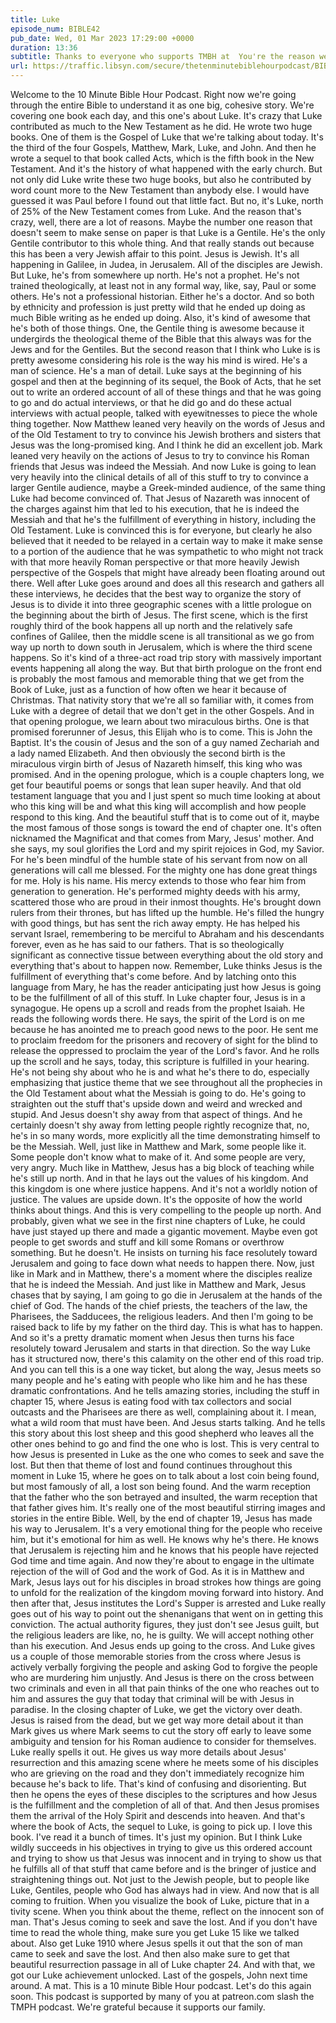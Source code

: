 ```yaml
---
title: Luke
episode_num: BIBLE42
pub_date: Wed, 01 Mar 2023 17:29:00 +0000
duration: 13:36
subtitle: Thanks to everyone who supports TMBH at  You're the reason we can all do this together!  Music written and performed by 
url: https://traffic.libsyn.com/secure/thetenminutebiblehourpodcast/BIBLE42_-_Luke.mp3
---
```


 Welcome to the 10 Minute Bible Hour Podcast. Right now we're going through the entire Bible to understand it as one big, cohesive story. We're covering one book each day, and this one's about Luke. It's crazy that Luke contributed as much to the New Testament as he did. He wrote two huge books. One of them is the Gospel of Luke that we're talking about today. It's the third of the four Gospels, Matthew, Mark, Luke, and John. And then he wrote a sequel to that book called Acts, which is the fifth book in the New Testament. And it's the history of what happened with the early church. But not only did Luke write these two huge books, but also he contributed by word count more to the New Testament than anybody else. I would have guessed it was Paul before I found out that little fact. But no, it's Luke, north of 25% of the New Testament comes from Luke. And the reason that's crazy, well, there are a lot of reasons. Maybe the number one reason that doesn't seem to make sense on paper is that Luke is a Gentile. He's the only Gentile contributor to this whole thing. And that really stands out because this has been a very Jewish affair to this point. Jesus is Jewish. It's all happening in Galilee, in Judea, in Jerusalem. All of the disciples are Jewish. But Luke, he's from somewhere up north. He's not a prophet. He's not trained theologically, at least not in any formal way, like, say, Paul or some others. He's not a professional historian. Either he's a doctor. And so both by ethnicity and profession is just pretty wild that he ended up doing as much Bible writing as he ended up doing. Also, it's kind of awesome that he's both of those things. One, the Gentile thing is awesome because it undergirds the theological theme of the Bible that this always was for the Jews and for the Gentiles. But the second reason that I think who Luke is is pretty awesome considering his role is the way his mind is wired. He's a man of science. He's a man of detail. Luke says at the beginning of his gospel and then at the beginning of its sequel, the Book of Acts, that he set out to write an ordered account of all of these things and that he was going to go and do actual interviews, or that he did go and do these actual interviews with actual people, talked with eyewitnesses to piece the whole thing together. Now Matthew leaned very heavily on the words of Jesus and of the Old Testament to try to convince his Jewish brothers and sisters that Jesus was the long-promised king. And I think he did an excellent job. Mark leaned very heavily on the actions of Jesus to try to convince his Roman friends that Jesus was indeed the Messiah. And now Luke is going to lean very heavily into the clinical details of all of this stuff to try to convince a larger Gentile audience, maybe a Greek-minded audience, of the same thing Luke had become convinced of. That Jesus of Nazareth was innocent of the charges against him that led to his execution, that he is indeed the Messiah and that he's the fulfillment of everything in history, including the Old Testament. Luke is convinced this is for everyone, but clearly he also believed that it needed to be relayed in a certain way to make it make sense to a portion of the audience that he was sympathetic to who might not track with that more heavily Roman perspective or that more heavily Jewish perspective of the Gospels that might have already been floating around out there. Well after Luke goes around and does all this research and gathers all these interviews, he decides that the best way to organize the story of Jesus is to divide it into three geographic scenes with a little prologue on the beginning about the birth of Jesus. The first scene, which is the first roughly third of the book happens all up north and the relatively safe confines of Galilee, then the middle scene is all transitional as we go from way up north to down south in Jerusalem, which is where the third scene happens. So it's kind of a three-act road trip story with massively important events happening all along the way. But that birth prologue on the front end is probably the most famous and memorable thing that we get from the Book of Luke, just as a function of how often we hear it because of Christmas. That nativity story that we're all so familiar with, it comes from Luke with a degree of detail that we don't get in the other Gospels. And in that opening prologue, we learn about two miraculous births. One is that promised forerunner of Jesus, this Elijah who is to come. This is John the Baptist. It's the cousin of Jesus and the son of a guy named Zechariah and a lady named Elizabeth. And then obviously the second birth is the miraculous virgin birth of Jesus of Nazareth himself, this king who was promised. And in the opening prologue, which is a couple chapters long, we get four beautiful poems or songs that lean super heavily. And that old testament language that you and I just spent so much time looking at about who this king will be and what this king will accomplish and how people respond to this king. And the beautiful stuff that is to come out of it, maybe the most famous of those songs is toward the end of chapter one. It's often nicknamed the Magnificat and that comes from Mary, Jesus' mother. And she says, my soul glorifies the Lord and my spirit rejoices in God, my Savior. For he's been mindful of the humble state of his servant from now on all generations will call me blessed. For the mighty one has done great things for me. Holy is his name. His mercy extends to those who fear him from generation to generation. He's performed mighty deeds with his army, scattered those who are proud in their inmost thoughts. He's brought down rulers from their thrones, but has lifted up the humble. He's filled the hungry with good things, but has sent the rich away empty. He has helped his servant Israel, remembering to be merciful to Abraham and his descendants forever, even as he has said to our fathers. That is so theologically significant as connective tissue between everything about the old story and everything that's about to happen now. Remember, Luke thinks Jesus is the fulfillment of everything that's come before. And by latching onto this language from Mary, he has the reader anticipating just how Jesus is going to be the fulfillment of all of this stuff. In Luke chapter four, Jesus is in a synagogue. He opens up a scroll and reads from the prophet Isaiah. He reads the following words there. He says, the spirit of the Lord is on me because he has anointed me to preach good news to the poor. He sent me to proclaim freedom for the prisoners and recovery of sight for the blind to release the oppressed to proclaim the year of the Lord's favor. And he rolls up the scroll and he says, today, this scripture is fulfilled in your hearing. He's not being shy about who he is and what he's there to do, especially emphasizing that justice theme that we see throughout all the prophecies in the Old Testament about what the Messiah is going to do. He's going to straighten out the stuff that's upside down and weird and wrecked and stupid. And Jesus doesn't shy away from that aspect of things. And he certainly doesn't shy away from letting people rightly recognize that, no, he's in so many words, more explicitly all the time demonstrating himself to be the Messiah. Well, just like in Matthew and Mark, some people like it. Some people don't know what to make of it. And some people are very, very angry. Much like in Matthew, Jesus has a big block of teaching while he's still up north. And in that he lays out the values of his kingdom. And this kingdom is one where justice happens. And it's not a worldly notion of justice. The values are upside down. It's the opposite of how the world thinks about things. And this is very compelling to the people up north. And probably, given what we see in the first nine chapters of Luke, he could have just stayed up there and made a gigantic movement. Maybe even got people to get swords and stuff and kill some Romans or overthrow something. But he doesn't. He insists on turning his face resolutely toward Jerusalem and going to face down what needs to happen there. Now, just like in Mark and in Matthew, there's a moment where the disciples realize that he is indeed the Messiah. And just like in Matthew and Mark, Jesus chases that by saying, I am going to go die in Jerusalem at the hands of the chief of God. The hands of the chief priests, the teachers of the law, the Pharisees, the Sadducees, the religious leaders. And then I'm going to be raised back to life by my father on the third day. This is what has to happen. And so it's a pretty dramatic moment when Jesus then turns his face resolutely toward Jerusalem and starts in that direction. So the way Luke has it structured now, there's this calamity on the other end of this road trip. And you can tell this is a one way ticket, but along the way, Jesus meets so many people and he's eating with people who like him and he has these dramatic confrontations. And he tells amazing stories, including the stuff in chapter 15, where Jesus is eating food with tax collectors and social outcasts and the Pharisees are there as well, complaining about it. I mean, what a wild room that must have been. And Jesus starts talking. And he tells this story about this lost sheep and this good shepherd who leaves all the other ones behind to go and find the one who is lost. This is very central to how Jesus is presented in Luke as the one who comes to seek and save the lost. But then that theme of lost and found continues throughout this moment in Luke 15, where he goes on to talk about a lost coin being found, but most famously of all, a lost son being found. And the warm reception that the father who the son betrayed and insulted, the warm reception that that father gives him. It's really one of the most beautiful stirring images and stories in the entire Bible. Well, by the end of chapter 19, Jesus has made his way to Jerusalem. It's a very emotional thing for the people who receive him, but it's emotional for him as well. He knows why he's there. He knows that Jerusalem is rejecting him and he knows that his people have rejected God time and time again. And now they're about to engage in the ultimate rejection of the will of God and the work of God. As it is in Matthew and Mark, Jesus lays out for his disciples in broad strokes how things are going to unfold for the realization of the kingdom moving forward into history. And then after that, Jesus institutes the Lord's Supper is arrested and Luke really goes out of his way to point out the shenanigans that went on in getting this conviction. The actual authority figures, they just don't see Jesus guilt, but the religious leaders are like, no, he is guilty. We will accept nothing other than his execution. And Jesus ends up going to the cross. And Luke gives us a couple of those memorable stories from the cross where Jesus is actively verbally forgiving the people and asking God to forgive the people who are murdering him unjustly. And Jesus is there on the cross between two criminals and even in all that pain thinks of the one who reaches out to him and assures the guy that today that criminal will be with Jesus in paradise. In the closing chapter of Luke, we get the victory over death. Jesus is raised from the dead, but we get way more detail about it than Mark gives us where Mark seems to cut the story off early to leave some ambiguity and tension for his Roman audience to consider for themselves. Luke really spells it out. He gives us way more details about Jesus' resurrection and this amazing scene where he meets some of his disciples who are grieving on the road and they don't immediately recognize him because he's back to life. That's kind of confusing and disorienting. But then he opens the eyes of these disciples to the scriptures and how Jesus is the fulfillment and the completion of all of that. And then Jesus promises them the arrival of the Holy Spirit and descends into heaven. And that's where the book of Acts, the sequel to Luke, is going to pick up. I love this book. I've read it a bunch of times. It's just my opinion. But I think Luke wildly succeeds in his objectives in trying to give us this ordered account and trying to show us that Jesus was innocent and in trying to show us that he fulfills all of that stuff that came before and is the bringer of justice and straightening things out. Not just to the Jewish people, but to people like Luke, Gentiles, people who God has always had in view. And now that is all coming to fruition. When you visualize the book of Luke, picture that in a tivity scene. When you think about the theme, reflect on the innocent son of man. That's Jesus coming to seek and save the lost. And if you don't have time to read the whole thing, make sure you get Luke 15 like we talked about. Also get Luke 1910 where Jesus spells it out that the son of man came to seek and save the lost. And then also make sure to get that beautiful resurrection passage in all of Luke chapter 24. And with that, we got our Luke achievement unlocked. Last of the gospels, John next time around. A mat. This is a 10 minute Bible Hour podcast. Let's do this again soon. This podcast is supported by many of you at patreon.com slash the TMPH podcast. We're grateful because it supports our family.